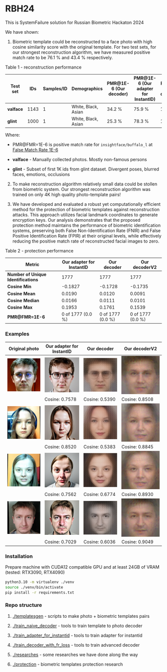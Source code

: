 RBH24
===

This is SystemFailure solution for Russian Biometric Hackaton 2024

We have shown:

1. Biometric template could be reconstructed to a face photo with high cosine similarity score with the original template. 
For two test sets, for our strongest reconstruction algorithm, we have measured positive match rate to be 76.1 % and 43.4 % respectively.

Table 1 - reconstruction performance

| Test set    | IDs  | Samples/ID | Demographics        | PMR@1E-6 (Our decoder) | PMR@1E-6 (Our adapter for InstantID) | PMR@1E-6 (Our decoderV2) |
|-------------|------|------------|---------------------|------------------------|--------------------------------------|--------------------------|
| **valface** | 1143 | 1          | White, Black, Asian | 34.2 %                 | 75.9 %                               | 100 %                    |
| **glint**   | 1000 | 1          | White, Black, Asian | 25.3 %                 | 78.3 %                               | 100 %                    |

Where:

 - PMR@FMR=1E-6 is positive match rate for `insightface/buffalo_l` at [False Match Rate 1E-6](./researches/README.md)

 - **valface** - Manually collected photos. Mostly non-famous persons

 - **glint** - Subset of first 1K ids from glint dataset. Divergent poses, blurred faces, emotions, occlusions

2. To make reconstruction algorithm relatively small data could be stollen from biometric system. Our strongest 
reconstruction algorithm was trained on only 4K high quality photo-template pairs!

3. We have developed and evaluated a robust yet computationally efficient method for the protection of biometric
templates against reconstruction attacks. This approach utilizes facial landmark coordinates to generate encryption
keys. Our analysis demonstrates that the proposed protection method maintains the performance of biometric 
identification systems, preserving both False Non-Identification Rate (FNIR) and False Positive Identification
Rate (FPIR) at their original levels, while effectively reducing the positive match rate of reconstructed
facial images to zero.

Table 2 - protection performance

| Metric                               | Our adapter for InstantID | Our decoder       | Our decoderV2     |
|--------------------------------------|---------------------------|-------------------|-------------------|
| **Number of Unique Identifications** | 1777                      | 1777              | 1777              |
| **Cosine Min**                       | -0.1827                   | -0.1728           | -0.1735           |
| **Cosine Mean**                      | 0.0190                    | 0.0120            | 0.0091            |
| **Cosine Median**                    | 0.0166                    | 0.0111            | 0.0101            |
| **Cosine Max**                       | 0.1953                    | 0.1761            | 0.1539            |
| **PMR@FMR=1E-6**                     | 0 of 1777 (0.0 %)         | 0 of 1777 (0.0 %) | 0 of 1777 (0.0 %) |

### Examples

| Original photo               | Our adapter for InstantID                                     | Our decoder                                      | Our decoderV2                                      |
|------------------------------|---------------------------------------------------------------|--------------------------------------------------|----------------------------------------------------|
| ![](./examples/crops/ik.jpg) | ![](./examples/adapters/adapterHQ4K/ik_(cosine%200.7578).jpg) | ![](./examples/decoder/ik_(cosine%200.5390).png) | ![](./examples/decoderV2/ik_(cosine%200.8508).png) |
|                              | Cosine: 0.7578                                                | Cosine: 0.5390                                   | Cosine: 0.8508                                     |
| ![](./examples/crops/ka.jpg) | ![](./examples/adapters/adapterHQ4K/ka_(cosine%200.8520).jpg) | ![](./examples/decoder/ka_(cosine%200.5383).png) | ![](./examples/decoderV2/ka_(cosine%200.8845).png) |
|                              | Cosine: 0.8520                                                | Cosine: 0.5383                                   | Cosine: 0.8845                                     |
| ![](./examples/crops/kd.jpg) | ![](./examples/adapters/adapterHQ4K/kd_(cosine%200.7562).jpg) | ![](./examples/decoder/kd_(cosine%200.6774).png) | ![](./examples/decoderV2/kd_(cosine%200.8930).png) |
|                              | Cosine: 0.7562                                                | Cosine: 0.6774                                   | Cosine: 0.8930                                     |
| ![](./examples/crops/at.jpg) | ![](./examples/adapters/adapterHQ4K/at_(cosine%200.7029).jpg) | ![](./examples/decoder/at_(cosine%200.6036).png) | ![](./examples/decoderV2/at_(cosine%200.9049).png) | 
|                              | Cosine: 0.7029                                                | Cosine: 0.6036                                   | Cosine: 0.9049                                     |

### Installation

Prepare machine with CUDA12 compatible GPU and at least 24GB of VRAM (tested: RTX3090, RTX4090)

```bash
python3.10 -m virtualenv ./venv
source ./venv/bin/activate
pip install -r requirements.txt
```

### Repo structure

1. [./templatesgen](./templatesgen) - scripts to make photo + biometric templates pairs

2. [./train_naive_decoder](./train_naive_decoder) - tools to train template to photo decoder

3. [./train_adapter_for_instantid](./train_adapter_for_instantid) - tools to train adapter for instantid

4. [./train_decoder_with_fr_loss](./train_decoder_with_fr_loss) - tools to train advanced decoder

5. [./researches](./researches) - some researches we have done along the way

6. [./protection](./protection) - biometric templates protection research
